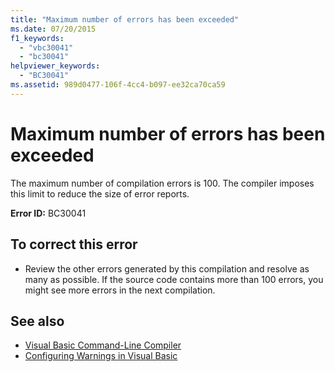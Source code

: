 ```yaml
---
title: "Maximum number of errors has been exceeded"
ms.date: 07/20/2015
f1_keywords: 
  - "vbc30041"
  - "bc30041"
helpviewer_keywords: 
  - "BC30041"
ms.assetid: 989d0477-106f-4cc4-b097-ee32ca70ca59
---
```

# Maximum number of errors has been exceeded
The maximum number of compilation errors is 100. The compiler imposes this limit to reduce the size of error reports.  
  
 **Error ID:** BC30041  
  
## To correct this error  
  
- Review the other errors generated by this compilation and resolve as many as possible. If the source code contains more than 100 errors, you might see more errors in the next compilation.  
  
## See also

- [Visual Basic Command-Line Compiler](../reference/command-line-compiler/index.md)
- [Configuring Warnings in Visual Basic](/visualstudio/ide/configuring-warnings-in-visual-basic)

